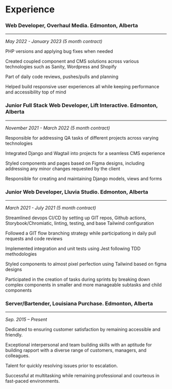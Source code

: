 # Experience

### Web Developer, Overhaul Media. Edmonton, Alberta
---
*May 2022 - January 2023 (5 month contract)*

PHP versions and applying bug fixes when needed

Created coupled component and CMS solutions across various technologies such as Sanity, Wordpress and Shopify

Part of daily code reviews, pushes/pulls and planning

Helped build responsive user experiences all while keeping performance and accessibility top of mind 

### Junior Full Stack Web Developer, Lift Interactive. Edmonton, Alberta
---
*November 2021 - March 2022 (5 month contract)*

Responsible for addressing QA tasks of different projects across varying technologies

Integrated Django and Wagtail into projects for a seamless CMS experience

Styled components and pages based on Figma designs, including addressing any minor changes requested by the client

Responsible for creating and maintaining Django models, views and forms 

### Junior Web Developer, Lluvia Studio. Edmonton, Alberta
---
*March 2021 - July 2021 (5 month contract)*

Streamlined devops CI/CD by setting up GIT repos, Github actions, Storybook/Chromiatic, linting, testing, and base Tailwind configuration

Followed a GIT flow branching strategy while participationg in daily pull requests and code reviews

Implemented integration and unit tests using Jest following TDD methodologies

Styled components to almost pixel perfection using Tailwind based on figma designs

Participated in the creation of tasks during sprints by breaking down complex components in smaller and more manageable subtasks and child components

### Server/Bartender, Louisiana Purchase. Edmonton, Alberta
---
*Sep. 2015 – Present*

Dedicated to ensuring customer satisfaction by remaining accessible and friendly.

Exceptional interpersonal and team building skills with an aptitude for building rapport with a diverse range of customers, managers, and colleagues.

Talent for quickly resolving issues prior to escalation.

Successful at multitasking while remaining professional and courteous in fast-paced environments. 
